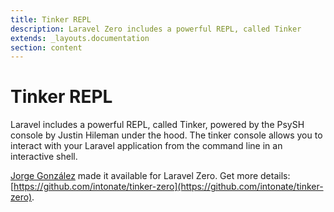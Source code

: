 ```yaml
---
title: Tinker REPL
description: Laravel Zero includes a powerful REPL, called Tinker
extends: _layouts.documentation
section: content
---
```


# Tinker REPL

Laravel includes a powerful REPL, called Tinker, powered by the PsySH console
by Justin Hileman under the hood. The tinker console allows you to interact
with your Laravel application from the command line in an interactive shell.

[Jorge González](https://github.com/scrubmx) made it available for Laravel Zero. Get more details: [https://github.com/intonate/tinker-zero](https://github.com/intonate/tinker-zero).
